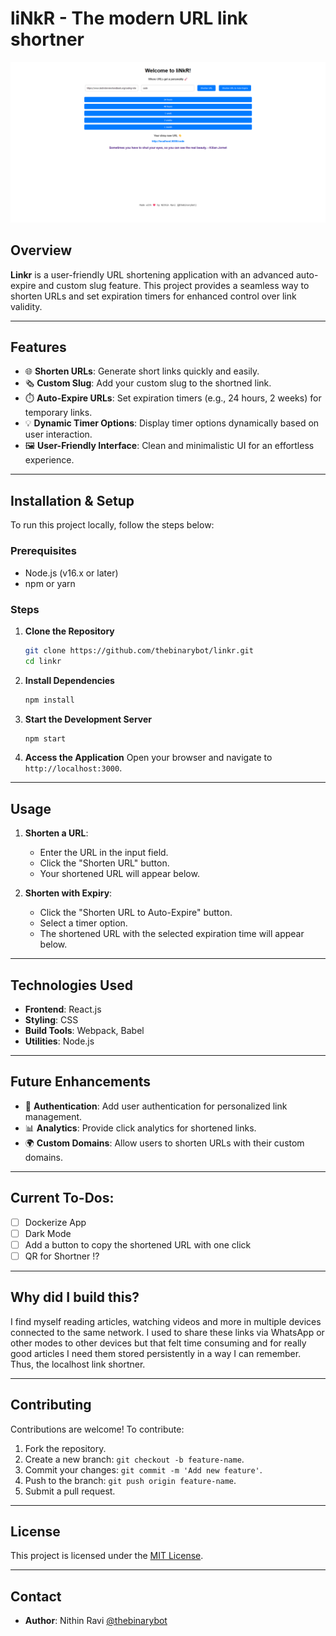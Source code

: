 # liNkR - The modern URL link shortner

![Linkr Main Screenshot](linkrmain.png)

## Overview

**Linkr** is a user-friendly URL shortening application with an advanced auto-expire and custom slug feature. This project provides a seamless way to shorten URLs and set expiration timers for enhanced control over link validity. 

---

## Features

- 🌐 **Shorten URLs**: Generate short links quickly and easily.
- 🗞️ **Custom Slug**: Add your custom slug to the shortned link.
- ⏱️ **Auto-Expire URLs**: Set expiration timers (e.g., 24 hours, 2 weeks) for temporary links.
- 💡 **Dynamic Timer Options**: Display timer options dynamically based on user interaction.
- 🖼️ **User-Friendly Interface**: Clean and minimalistic UI for an effortless experience.

---

## Installation & Setup

To run this project locally, follow the steps below:

### Prerequisites
- Node.js (v16.x or later)
- npm or yarn

### Steps
1. **Clone the Repository**
   ```bash
   git clone https://github.com/thebinarybot/linkr.git
   cd linkr
   ```

2. **Install Dependencies**
   ```bash
   npm install
   ```

3. **Start the Development Server**
   ```bash
   npm start
   ```

4. **Access the Application**
   Open your browser and navigate to `http://localhost:3000`.

---

## Usage

1. **Shorten a URL**:
   - Enter the URL in the input field.
   - Click the "Shorten URL" button.
   - Your shortened URL will appear below.

2. **Shorten with Expiry**:
   - Click the "Shorten URL to Auto-Expire" button.
   - Select a timer option.
   - The shortened URL with the selected expiration time will appear below.

---

## Technologies Used

- **Frontend**: React.js
- **Styling**: CSS
- **Build Tools**: Webpack, Babel
- **Utilities**: Node.js

---

## Future Enhancements

- 🔐 **Authentication**: Add user authentication for personalized link management.
- 📊 **Analytics**: Provide click analytics for shortened links.
- 🌍 **Custom Domains**: Allow users to shorten URLs with their custom domains.

---

## Current To-Dos:

- [ ] Dockerize App
- [ ] Dark Mode
- [ ] Add a button to copy the shortened URL with one click
- [ ] QR for Shortner !?

---

## Why did I build this?

I find myself reading articles, watching videos and more in multiple devices connected to the same network. I used to share these links via WhatsApp or other modes to other devices but that felt time consuming and for really good articles I need them stored persistently in a way I can remember. Thus, the localhost link shortner. 

---

## Contributing

Contributions are welcome! To contribute:

1. Fork the repository.
2. Create a new branch: `git checkout -b feature-name`.
3. Commit your changes: `git commit -m 'Add new feature'`.
4. Push to the branch: `git push origin feature-name`.
5. Submit a pull request.

---

## License

This project is licensed under the [MIT License](./LICENSE).

---

## Contact

- **Author**: Nithin Ravi [@thebinarybot](https://github.com/thebinarybot)
